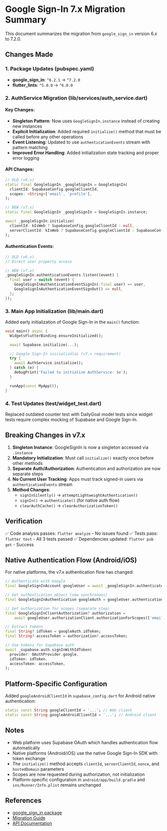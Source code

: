 # Google Sign-In 7.x Migration Summary

This document summarizes the migration from `google_sign_in` version 6.x to 7.2.0.

## Changes Made

### 1. Package Updates (pubspec.yaml)
- **google_sign_in**: `^6.2.1` → `^7.2.0`
- **flutter_lints**: `^5.0.0` → `^6.0.0`

### 2. AuthService Migration (lib/services/auth_service.dart)

#### Key Changes:
- **Singleton Pattern**: Now uses `GoogleSignIn.instance` instead of creating new instances
- **Explicit Initialization**: Added required `initialize()` method that must be called before any other operations
- **Event Listening**: Updated to use `authenticationEvents` stream with pattern matching
- **Improved Error Handling**: Added initialization state tracking and proper error logging

#### API Changes:
```dart
// OLD (v6.x)
static final GoogleSignIn _googleSignIn = GoogleSignIn(
  clientId: SupabaseConfig.googleClientId,
  scopes: <String>['email', 'profile'],
);

// NEW (v7.x)
static final GoogleSignIn _googleSignIn = GoogleSignIn.instance;

await _googleSignIn.initialize(
  clientId: kIsWeb ? SupabaseConfig.googleClientId : null,
  serverClientId: kIsWeb ? SupabaseConfig.googleClientId : SupabaseConfig.googleAndroidClientId,
);
```

#### Authentication Events:
```dart
// OLD (v6.x)
// Direct user property access

// NEW (v7.x)
_googleSignIn.authenticationEvents.listen((event) {
  final user = switch (event) {
    GoogleSignInAuthenticationEventSignIn(:final user) => user,
    GoogleSignInAuthenticationEventSignOut() => null,
  };
});
```

### 3. Main App Initialization (lib/main.dart)
Added early initialization of Google Sign-In in the `main()` function:

```dart
void main() async {
  WidgetsFlutterBinding.ensureInitialized();

  await Supabase.initialize(...);

  // Google Sign-In inicializálás (v7.x requirement)
  try {
    await AuthService.initialize();
  } catch (e) {
    debugPrint('Failed to initialize AuthService: $e');
  }

  runApp(const MyApp());
}
```

### 4. Test Updates (test/widget_test.dart)
Replaced outdated counter test with DailyGoal model tests since widget tests require complex mocking of Supabase and Google Sign-In.

## Breaking Changes in v7.x

1. **Singleton Instance**: GoogleSignIn is now a singleton accessed via `.instance`
2. **Mandatory Initialization**: Must call `initialize()` exactly once before other methods
3. **Separate Auth/Authorization**: Authentication and authorization are now separate steps
4. **No Current User Tracking**: Apps must track signed-in users via `authenticationEvents` stream
5. **Method Changes**:
   - `signInSilently()` → `attemptLightweightAuthentication()`
   - `signIn()` → `authenticate()` (for native auth flow)
   - `clearAuthCache()` → `clearAuthorizationToken()`

## Verification

✅ Code analysis passes: `flutter analyze` - No issues found
✅ Tests pass: `flutter test` - All 3 tests passed
✅ Dependencies updated: `flutter pub get` - Success

## Native Authentication Flow (Android/iOS)

For native platforms, the v7.x authentication flow has changed:

```dart
// Authenticate with Google
final GoogleSignInAccount googleUser = await _googleSignIn.authenticate();

// Get authentication object (now synchronous)
final GoogleSignInAuthentication googleAuth = googleUser.authentication;

// Get authorization for scopes (separate step)
final GoogleSignInClientAuthorization? authorization =
    await googleUser.authorizationClient.authorizationForScopes(['email', 'profile']);

// Extract tokens
final String? idToken = googleAuth.idToken;
final String? accessToken = authorization?.accessToken;

// Use tokens for Supabase auth
await _supabase.auth.signInWithIdToken(
  provider: OAuthProvider.google,
  idToken: idToken,
  accessToken: accessToken,
);
```

## Platform-Specific Configuration

Added `googleAndroidClientId` in `supabase_config.dart` for Android native authentication:
```dart
static const String googleClientId = '...'; // Web client
static const String googleAndroidClientId = '...'; // Android client
```

## Notes

- Web platform uses Supabase OAuth which handles authentication flow automatically
- Native platforms (Android/iOS) use the native Google Sign-In SDK with token exchange
- The `initialize()` method accepts `clientId`, `serverClientId`, `nonce`, and `hostedDomain` parameters
- Scopes are now requested during authorization, not initialization
- Platform-specific configuration in `android/app/build.gradle` and `ios/Runner/Info.plist` remains unchanged

## References

- [google_sign_in package](https://pub.dev/packages/google_sign_in)
- [Migration Guide](https://github.com/flutter/packages/blob/main/packages/google_sign_in/google_sign_in/MIGRATION.md)
- [API Documentation](https://pub.dev/documentation/google_sign_in/latest/google_sign_in/GoogleSignIn-class.html)

